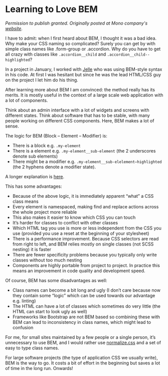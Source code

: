 # Learning to Love BEM

_Permission to publish granted. Originally posted at Mono company's [website](http://mono.company/journal/frontend/learning-to-love-bem/)._

I have to admit: when I first heard about BEM, I thought it was a bad idea. Why make your CSS naming so complicated? 
Surely you can get by with simple class names like .form-group or .accordion. Why do you have to get all crazy with classes 
like `.accordion__child` and `.accordion__child--highlighted`?

In a project in January, I worked with [Jelle](http://jelledesramaults.be/) who was using BEM-style syntax in his code. At first I was hesitant but since 
he was the lead HTML/CSS guy on the project I let him do his thing.

After learning more about BEM I am convinced: the method really has its merits. It is mostly useful in the context of a large scale web application with a lot of components.

Think about an admin interface with a lot of widgets and screens with different states. Think about software that has to be stable, with many people working on different CSS components. Here, BEM makes a lot of sense.

The logic for BEM (Block – Element – Modifier) is:

*   There is a block e.g. `.my-element`
*   There is a element e.g. `.my-element__sub-element` (the 2 underscores denote sub elements)
*   There might be a modifier e.g. `.my-element__sub-elelement—highlighted` (the 2 hyphens denote a modifier state).

A longer explanation is [here](http://csswizardry.com/2013/01/mindbemding-getting-your-head-round-bem-syntax/).

This has some advantages:

*   Because of the above logic, it is immediately apparent “what” a CSS class means
*   Every element is namespaced, making find and replace actions across the whole project more reliable
*   This also makes it easier to know which CSS you can touch
*   It’s harder for classes to conflict with other classes
*   Which HTML tag you use is more or less independent from the CSS you use (provided you use a reset at the beginning of your 
stylesheet)
*   There is a performance improvement. Because CSS selectors are read from right to left, and BEM relies mostly on single 
classes (not SCSS nesting) it is faster
*   There are fewer specificity problems because you typically only write classes without too much nesting
*   Components are highly portable from project to project. In practice this means an improvement in code quality and 
development speed.

Of course, BEM has some disadvantages as well:

*   Class names can become a bit long and ugly (I don’t care because now they contain some “logic” which can be used towards 
our advantage e.g. linting)
*   The HTML can have a lot of classes which sometimes do very little (the HTML can start to look ugly as well)
*   Frameworks like Bootstrap are not BEM based so combining these with BEM can lead to inconsistency in class names, which 
might lead to confusion

For me, for small sites maintained by a few people or a single person, it’s unnecessary to use BEM, and I would rather use 
[normalize.css](http://necolas.github.io/normalize.css/) and a set of easy to type class names.

For large software projects (the type of application CSS we usually write), BEM is the way to go. It costs a bit of effort 
in the beginning but saves a lot of time in the long run. Onwards!
